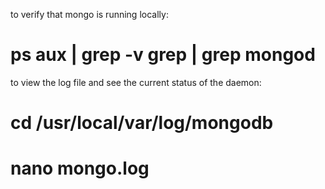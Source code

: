to verify that mongo is running locally: 
# ps aux | grep -v grep | grep mongod

to view the log file and see the current status of the daemon:
# cd /usr/local/var/log/mongodb
# nano mongo.log